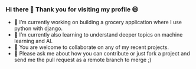### Hi there 👋 Thank you for visiting my profile 😄


- 🔭 I’m currently working on building a grocery application where I use python with django.
- 🌱 I’m currently also learning to understand deeper topics on machine learning and AI.
- 👯 You are welcome to collaborate on any of my recent projects.
- 💬 Please ask me about how you can contribute or just fork a project and send me the pull request as a remote branch to merge ;)
<!--
**chandant9/chandant9** is a ✨ _special_ ✨ repository because its `README.md` (this file) appears on your GitHub profile.

Here are some ideas to get you started:

- 🔭 I’m currently working on building a grocery application where I use python with django.
- 🌱 I’m currently also learning to understand deeper topics on machine learning and AI
- 👯 You are welcome to collaborate on any of my recent projects
- 💬 Please ask me about how you can contribute.
- 📫 How to reach me: ...
- 😄 Pronouns: ...
- ⚡ Fun fact: ...
-->
